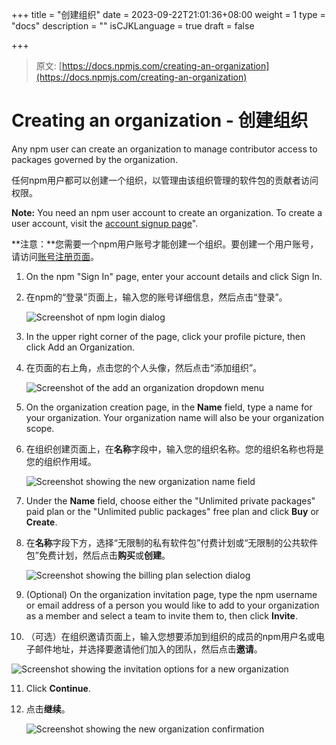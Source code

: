 +++
title = "创建组织"
date = 2023-09-22T21:01:36+08:00
weight = 1
type = "docs"
description = ""
isCJKLanguage = true
draft = false

+++

> 原文: [https://docs.npmjs.com/creating-an-organization](https://docs.npmjs.com/creating-an-organization)

# Creating an organization - 创建组织

Any npm user can create an organization to manage contributor access to packages governed by the organization.

​	任何npm用户都可以创建一个组织，以管理由该组织管理的软件包的贡献者访问权限。

**Note:** You need an npm user account to create an organization. To create a user account, visit the [account signup page](https://www.npmjs.com/signup)".

**注意：**您需要一个npm用户账号才能创建一个组织。要创建一个用户账号，请访问[账号注册页面](https://www.npmjs.com/signup)。

1. On the npm "Sign In" page, enter your account details and click Sign In.

2. 在npm的“登录”页面上，输入您的账号详细信息，然后点击“登录”。

   ![Screenshot of npm login dialog](Creatinganorganization_img/user-login.png)

3. In the upper right corner of the page, click your profile picture, then click Add an Organization.

4. 在页面的右上角，点击您的个人头像，然后点击“添加组织”。

   ![Screenshot of the add an organization dropdown menu](Creatinganorganization_img/organization-create.png)

5. On the organization creation page, in the **Name** field, type a name for your organization. Your organization name will also be your organization scope.

6. 在组织创建页面上，在**名称**字段中，输入您的组织名称。您的组织名称也将是您的组织作用域。

   ![Screenshot showing the new organization name field](Creatinganorganization_img/create-name.png)

7. Under the **Name** field, choose either the "Unlimited private packages" paid plan or the "Unlimited public packages" free plan and click **Buy** or **Create**.

8. 在**名称**字段下方，选择“无限制的私有软件包”付费计划或“无限制的公共软件包”免费计划，然后点击**购买**或**创建**。

   ![Screenshot showing the billing plan selection dialog](Creatinganorganization_img/billing-plan-selection.png)

9. (Optional) On the organization invitation page, type the npm username or email address of a person you would like to add to your organization as a member and select a team to invite them to, then click **Invite**.

10. （可选）在组织邀请页面上，输入您想要添加到组织的成员的npm用户名或电子邮件地址，并选择要邀请他们加入的团队，然后点击**邀请**。

   ![Screenshot showing the invitation options for a new organization](Creatinganorganization_img/create-invite.png)

11. Click **Continue**.

12. 点击**继续**。

    ![Screenshot showing the new organization confirmation](Creatinganorganization_img/create-confirm.png)
